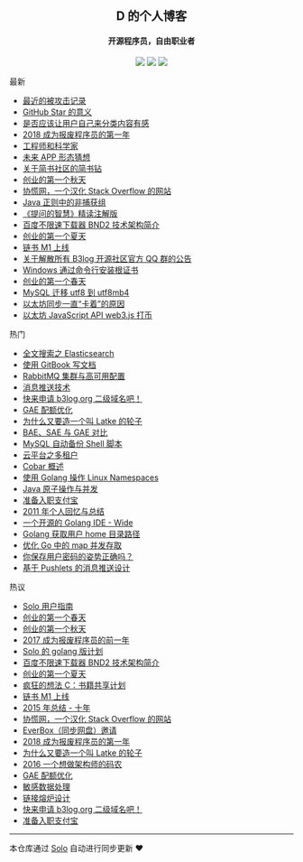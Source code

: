 <h2 align="center">
D 的个人博客
</h2>

<h4 align="center">开源程序员，自由职业者</h4><p align = "center">
<p align="center"><a title="D 的个人博客" target="_blank" href="https://github.com/88250/solo-blog"><img src="https://img.shields.io/github/last-commit/88250/solo-blog.svg?style=flat-square"></a>
<a title="GitHub repo size in bytes" target="_blank" href="https://github/88250/solo-blog"><img src="https://img.shields.io/github/repo-size/88250/solo-blog.svg?style=flat-square"></a>
<a title="Solo Version" target="_blank" href="https://github.com/b3log/solo/releases"><img src="https://img.shields.io/badge/solo-3.3.0-f1e05a.svg?style=flat-square"></a>
</p>


最新


* [最近的被攻击记录](http://localhost/articles/2019/02/18/1550460506963.html)
* [GitHub Star 的意义](http://localhost/articles/2019/01/07/1546796187762.html)
* [是否应该让用户自己来分类内容有感](http://localhost/articles/2019/01/06/1546744077384.html)
* [2018 成为报废程序员的第一年](http://localhost/articles/2018/12/31/1546225387284.html)
* [工程师和科学家](http://localhost/articles/2018/12/23/1545535621318.html)
* [未来 APP 形态猜想](http://localhost/articles/2018/11/23/1542944133989.html)
* [关于简书社区的简书钻](http://localhost/articles/2018/11/09/1541729830770.html)
* [创业的第一个秋天](http://localhost/articles/2018/10/29/1540781279972.html)
* [协慌网，一个汉化 Stack Overflow 的网站](http://localhost/articles/2018/10/03/1538577113305.html)
* [Java 正则中的非捕获组](http://localhost/articles/2018/09/30/1538320113750.html)
* [《提问的智慧》精读注解版](http://localhost/articles/2018/09/08/1536377163156.html)
* [百度不限速下载器 BND2 技术架构简介](http://localhost/articles/2018/08/26/1535277215816.html)
* [创业的第一个夏天](http://localhost/articles/2018/07/26/1532590847178.html)
* [链书 M1 上线](http://localhost/articles/2018/06/21/1529545076617.html)
* [关于解散所有 B3log 开源社区官方 QQ 群的公告](http://localhost/articles/2018/05/17/1526517679116.html)
* [Windows 通过命令行安装根证书](http://localhost/articles/2018/05/03/1525333052172.html)
* [创业的第一个春天](http://localhost/articles/2018/04/20/1524191993505.html)
* [MySQL 迁移 utf8 到 utf8mb4](http://localhost/articles/2018/03/15/1521094110639.html)
* [以太坊同步一直“卡着”的原因](http://localhost/articles/2018/03/11/1520767628593.html)
* [以太坊 JavaScript API web3.js 打币](http://localhost/articles/2018/03/09/1520583695227.html)

热门


* [全文搜索之 Elasticsearch ](http://localhost/full-text-search-elasticsearch)
* [使用 GitBook 写文档](http://localhost/write-doc-via-gitbook)
* [RabbitMQ 集群与高可用配置](http://localhost/rabbitmq-clustering-ha)
* [消息推送技术](http://localhost/web-message-push)
* [快来申请 b3log.org 二级域名吧！](http://localhost/apply-b3log-domain.html)
* [GAE 配额优化](http://localhost/gae-quota-optimization)
* [为什么又要造一个叫 Latke 的轮子](http://localhost/why-latke-exists)
* [BAE、SAE 与 GAE 对比](http://localhost/bae-sae-gae)
* [MySQL 自动备份 Shell 脚本](http://localhost/backup-mysql-shell)
* [云平台之多租户](http://localhost/cloud-app-platform-multitenancy)
* [Cobar 概述](http://localhost/alibaba-cobar-survey)
* [使用 Golang 操作 Linux Namespaces](http://localhost/golang-linux-namespaces)
* [Java 原子操作与并发](http://localhost/java-atomic-conncurrent)
* [准备入职支付宝](http://localhost/articles/2011/05/03/1304392185486.html)
* [2011 年个人回忆与总结](http://localhost/programming-life-2011.html)
* [一个开源的 Golang IDE - Wide](http://localhost/hello-wide)
* [Golang 获取用户 home 目录路径](http://localhost/golang-get-user-home-dir)
* [优化 Go 中的 map 并发存取](http://localhost/optimizing-concurrent-map-access-in-go-chinese)
* [你保存用户密码的姿势正确吗？](http://localhost/secure-salted-password-hashing)
* [基于 Pushlets 的消息推送设计](http://localhost/server-push-based-on-pushlets)

热议


* [Solo 用户指南](http://localhost/articles/2017/04/23/1492881378588.html)
* [创业的第一个春天](http://localhost/articles/2018/04/20/1524191993505.html)
* [创业的第一个秋天](http://localhost/articles/2018/10/29/1540781279972.html)
* [2017 成为报废程序员的前一年](http://localhost/articles/2017/12/31/1514687638181.html)
* [Solo 的 golang 版计划](http://localhost/articles/2017/09/11/1505113028471.html)
* [百度不限速下载器 BND2 技术架构简介](http://localhost/articles/2018/08/26/1535277215816.html)
* [创业的第一个夏天](http://localhost/articles/2018/07/26/1532590847178.html)
* [疯狂的想法 C：书籍共享计划](http://localhost/articles/2017/01/01/1483240295087.html)
* [链书 M1 上线](http://localhost/articles/2018/06/21/1529545076617.html)
* [2015 年总结 - 十年](http://localhost/articles/2016/01/30/1454085278317.html)
* [协慌网，一个汉化 Stack Overflow 的网站](http://localhost/articles/2018/10/03/1538577113305.html)
* [EverBox（同步网盘）邀请](http://localhost/everbox-invite.html)
* [2018 成为报废程序员的第一年](http://localhost/articles/2018/12/31/1546225387284.html)
* [为什么又要造一个叫 Latke 的轮子](http://localhost/why-latke-exists)
* [2016 一个想做架构师的码农](http://localhost/articles/2016/12/30/1483027205828.html)
* [GAE 配额优化](http://localhost/gae-quota-optimization)
* [敏感数据处理](http://localhost/articles/2016/05/11/1462956775250.html)
* [链接熔炉设计](http://localhost/articles/2016/09/07/1473238756829.html)
* [快来申请 b3log.org 二级域名吧！](http://localhost/apply-b3log-domain.html)
* [准备入职支付宝](http://localhost/articles/2011/05/03/1304392185486.html)



---

本仓库通过 [Solo](https://github.com/b3log/solo) 自动进行同步更新 ❤️ 